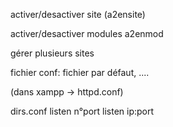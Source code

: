 

activer/desactiver site
(a2ensite)


activer/desactiver modules
a2enmod


gérer plusieurs sites


fichier conf: fichier par défaut, ....

(dans xampp -> httpd.conf)


dirs.conf
	listen n°port
	listen ip:port


